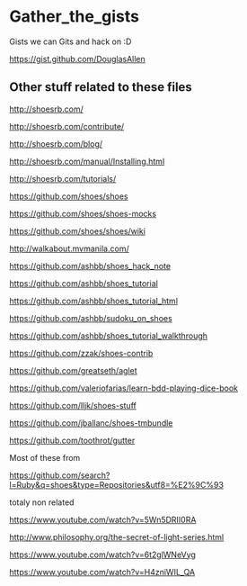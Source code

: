 # Gather_the_gists
Gists we can Gits and hack on :D

https://gist.github.com/DouglasAllen

## Other stuff related to these files

http://shoesrb.com/

http://shoesrb.com/contribute/

http://shoesrb.com/blog/

http://shoesrb.com/manual/Installing.html

http://shoesrb.com/tutorials/

https://github.com/shoes/shoes

https://github.com/shoes/shoes-mocks

https://github.com/shoes/shoes/wiki

http://walkabout.mvmanila.com/

https://github.com/ashbb/shoes_hack_note

https://github.com/ashbb/shoes_tutorial

https://github.com/ashbb/shoes_tutorial_html

https://github.com/ashbb/sudoku_on_shoes

https://github.com/ashbb/shoes_tutorial_walkthrough

https://github.com/zzak/shoes-contrib

https://github.com/greatseth/aglet

https://github.com/valeriofarias/learn-bdd-playing-dice-book

https://github.com/lljk/shoes-stuff

https://github.com/jballanc/shoes-tmbundle

https://github.com/toothrot/gutter

Most of these from 

https://github.com/search?l=Ruby&q=shoes&type=Repositories&utf8=%E2%9C%93

totaly non related

https://www.youtube.com/watch?v=5Wn5DRII0RA

http://www.philosophy.org/the-secret-of-light-series.html

https://www.youtube.com/watch?v=6t2glWNeVyg

https://www.youtube.com/watch?v=H4zniWIL_QA
